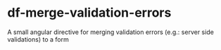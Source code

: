 # df-merge-validation-errors
A small angular directive for merging validation errors (e.g.: server side validations) to a form
